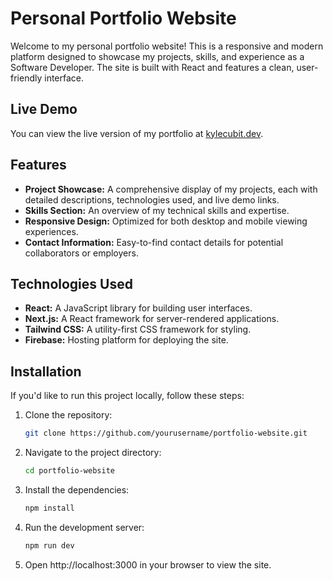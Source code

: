 # Personal Portfolio Website

Welcome to my personal portfolio website! This is a responsive and modern platform designed to showcase my projects, skills, and experience as a Software Developer. The site is built with React and features a clean, user-friendly interface.

## Live Demo

You can view the live version of my portfolio at [kylecubit.dev](https://kylecubit.dev).

## Features

- **Project Showcase:** A comprehensive display of my projects, each with detailed descriptions, technologies used, and live demo links.
- **Skills Section:** An overview of my technical skills and expertise.
- **Responsive Design:** Optimized for both desktop and mobile viewing experiences.
- **Contact Information:** Easy-to-find contact details for potential collaborators or employers.

## Technologies Used

- **React:** A JavaScript library for building user interfaces.
- **Next.js:** A React framework for server-rendered applications.
- **Tailwind CSS:** A utility-first CSS framework for styling.
- **Firebase:** Hosting platform for deploying the site.

## Installation

If you'd like to run this project locally, follow these steps:

1. Clone the repository:

   ```bash
   git clone https://github.com/yourusername/portfolio-website.git

2. Navigate to the project directory:

    ```bash
    cd portfolio-website

3. Install the dependencies:
   ```bash
   npm install

4. Run the development server:
   ```bash
   npm run dev

5. Open http://localhost:3000 in your browser to view the site.
